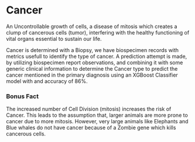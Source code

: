 # Cancer

An Uncontrollable growth of cells, a disease of mitosis which creates a clump of cancerous cells (tumor), interfering with the healthy functioning of vital organs essential to sustain our life. 

Cancer is determined with a Biopsy, we have biospecimen records with metrics usefull to identify the type of cancer. A prediction attempt is made, by utilizing biospecimen report observations, and combining it with some generic clinical information to determine the Cancer type
to predict the cancer mentioned in the primary diagnosis using an XGBoost Classifier model with and accuracy of 86%.

### Bonus Fact
The increased number of Cell Division (mitosis) increases the risk of Cancer. This leads to the assumption that, larger animals are more prone to cancer due to more mitosis. However, very large animals like Elephants and Blue whales do not have cancer because of a Zombie gene which kills cancerous cells. 
